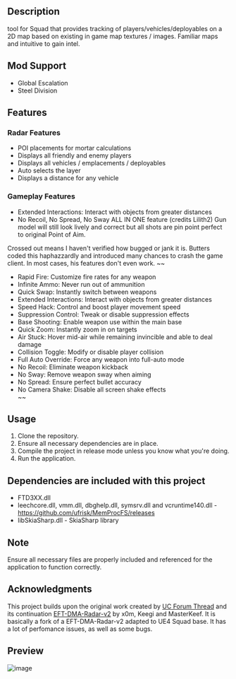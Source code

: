 ## Description
tool for Squad that provides tracking of players/vehicles/deployables on a 2D map based on existing in game map textures / images.
Familiar maps and intuitive to gain intel.

## Mod Support
- Global Escalation
- Steel Division

## Features
### Radar Features
- POI placements for mortar calculations
- Displays all friendly and enemy players 
- Displays all vehicles / emplacements / deployables
- Auto selects the layer 
- Displays a distance for any vehicle

### Gameplay Features

- Extended Interactions: Interact with objects from greater distances
- No Recoil, No Spread, No Sway ALL IN ONE feature (credits Lilith2) Gun model will still look lively and correct but all shots are pin point perfect to original Point of Aim.

Crossed out means I haven't verified how bugged or jank it is. Butters coded this haphazzardly and introduced many chances to crash the game client. In most cases, his features don't even work.
~~
- Rapid Fire: Customize fire rates for any weapon  
- Infinite Ammo: Never run out of ammunition  
- Quick Swap: Instantly switch between weapons  
- Extended Interactions: Interact with objects from greater distances  
- Speed Hack: Control and boost player movement speed  
- Suppression Control: Tweak or disable suppression effects  
- Base Shooting: Enable weapon use within the main base  
- Quick Zoom: Instantly zoom in on targets  
- Air Stuck: Hover mid-air while remaining invincible and able to deal damage  
- Collision Toggle: Modify or disable player collision  
- Full Auto Override: Force any weapon into full-auto mode  
- No Recoil: Eliminate weapon kickback  
- No Sway: Remove weapon sway when aiming  
- No Spread: Ensure perfect bullet accuracy  
- No Camera Shake: Disable all screen shake effects  
~~

## Usage
1. Clone the repository.
2. Ensure all necessary dependencies are in place.
3. Compile the project in release mode unless you know what you're doing.
4. Run the application.

## Dependencies are included with this project
- FTD3XX.dll
- leechcore.dll, vmm.dll, dbghelp.dll, symsrv.dll and vcruntime140.dll - https://github.com/ufrisk/MemProcFS/releases
- libSkiaSharp.dll - SkiaSharp library

## Note
Ensure all necessary files are properly included and referenced for the application to function correctly.

## Acknowledgments
This project builds upon the original work created by [UC Forum Thread](https://www.unknowncheats.me/forum/escape-from-tarkov/482418-2d-map-dma-radar-wip.html) and its continuation [EFT-DMA-Radar-v2](https://www.unknowncheats.me/forum/escape-from-tarkov/639021-dma-radar-v2.html) by x0m, Keegi and MasterKeef. It is basically a fork of a EFT-DMA-Radar-v2 adapted to UE4 Squad base. It has a lot of perfomance issues, as well as some bugs.

## Preview
![image](https://github.com/Lilith2/Lone-Squad-Source/blob/main/preview/radar-preview.png)
